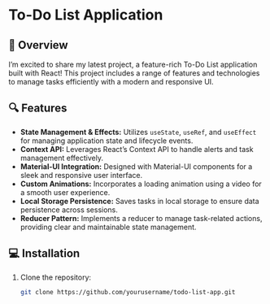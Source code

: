 # To-Do List Application

## 🚀 Overview

I’m excited to share my latest project, a feature-rich To-Do List application built with React! This project includes a range of features and technologies to manage tasks efficiently with a modern and responsive UI.

## 🔍 Features

- **State Management & Effects:** Utilizes `useState`, `useRef`, and `useEffect` for managing application state and lifecycle events.
- **Context API:** Leverages React’s Context API to handle alerts and task management effectively.
- **Material-UI Integration:** Designed with Material-UI components for a sleek and responsive user interface.
- **Custom Animations:** Incorporates a loading animation using a video for a smooth user experience.
- **Local Storage Persistence:** Saves tasks in local storage to ensure data persistence across sessions.
- **Reducer Pattern:** Implements a reducer to manage task-related actions, providing clear and maintainable state management.

## 💻 Installation

1. Clone the repository:
   ```bash
   git clone https://github.com/yourusername/todo-list-app.git
